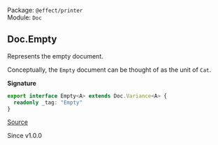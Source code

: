 Package: `@effect/printer`<br />
Module: `Doc`<br />

## Doc.Empty

Represents the empty document.

Conceptually, the `Empty` document can be thought of as the unit of `Cat`.

**Signature**

```ts
export interface Empty<A> extends Doc.Variance<A> {
  readonly _tag: "Empty"
}
```

[Source](https://github.com/Effect-TS/effect/tree/main/packages/printer/src/Doc.ts#L150)

Since v1.0.0